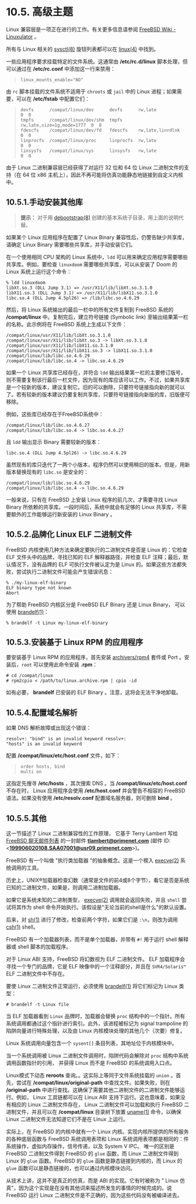 # 10.5. 高级主题

Linux 兼容层是一项正在进行的工作。有关更多信息请参阅 [FreeBSD Wiki - Linuxulator](https://wiki.freebsd.org/Linuxulator) 。

所有与 Linux 相关的 [sysctl(8)](https://www.freebsd.org/cgi/man.cgi?query=sysctl&sektion=8&format=html) 旋钮列表都可以在 [linux(4)](https://www.freebsd.org/cgi/man.cgi?query=linux&sektion=4&format=html) 中找到。

一些应用程序要求挂载特定的文件系统。这通常由 **/etc/rc.d/linux** 脚本处理，但可以通过在 **/etc/rc.conf** 中添加这一行来禁用：

> ```
> linux_mounts_enable="NO"
> ```

由 `rc` 脚本挂载的文件系统不适用于 `chroots` 或 `jail` 中的 Linux 进程；如果需要，可以在 **/etc/fstab** 中配置它们：

> ```
> devfs      /compat/linux/dev      devfs      rw,late                    0  0
> tmpfs      /compat/linux/dev/shm  tmpfs      rw,late,size=1g,mode=1777  0  0
> fdescfs    /compat/linux/dev/fd   fdescfs    rw,late,linrdlnk           0  0
> linprocfs  /compat/linux/proc     linprocfs  rw,late                    0  0
> linsysfs   /compat/linux/sys      linsysfs   rw,late                    0  0
> ```

由于 Linux 二进制兼容层已经获得了对运行 32 位和 64 位 Linux 二进制文件的支持（在 64 位 x86 主机上），因此不再可能将仿真功能静态地链接到自定义内核中。

## 10.5.1.手动安装其他库

> **提示：**
> 对于用 [debootstrap(8)](https://www.freebsd.org/cgi/man.cgi?query=debootstrap&sektion=8&format=html) 创建的基本系统子目录，用上面的说明代替。

如果某个 Linux 应用程序在配置了 Linux Binary 兼容性后，仍警告缺少共享库，请确定 Linux Binary 需要哪些共享库，并手动安装它们。

在一个使用相同 CPU 架构的 Linux 系统中，`ldd` 可以用来确定应用程序需要哪些共享库。例如，要检查 `linuxdoom` 需要哪些共享库，可以从安装了 Doom 的 Linux 系统上运行这个命令：

```
% ldd linuxdoom
libXt.so.3 (DLL Jump 3.1) => /usr/X11/lib/libXt.so.3.1.0
libX11.so.3 (DLL Jump 3.1) => /usr/X11/lib/libX11.so.3.1.0
libc.so.4 (DLL Jump 4.5pl26) => /lib/libc.so.4.6.29
```

然后，将 Linux 系统输出的最后一栏中的所有文件复制到 FreeBSD 系统的 **/compat/linux** 中。复制完后，建立符号链接 (Symbolic link) 至输出结果第一栏的名称。此示例将在 FreeBSD 系统上生成以下文件：

```
/compat/linux/usr/X11/lib/libXt.so.3.1.0
/compat/linux/usr/X11/lib/libXt.so.3 -> libXt.so.3.1.0
/compat/linux/usr/X11/lib/libX11.so.3.1.0
/compat/linux/usr/X11/lib/libX11.so.3 -> libX11.so.3.1.0
/compat/linux/lib/libc.so.4.6.29
/compat/linux/lib/libc.so.4 -> libc.so.4.6.29
```

如果一个 Linux 共享库已经存在，并符合 `ldd` 输出结果第一栏的主要修订版号，则不需要复制该行最后一栏文件，因为现有的库应该可以工作。不过，如果共享库是一个较新的版本，建议复制它。旧的可以删除，只要符号链接指向新的就可以了。若有较新的版本建议仍要复制共享库，只要符号链接指向新版的库，旧版便可移除。

例如，这些库已经存在于FreeBSD系统中：

```
/compat/linux/lib/libc.so.4.6.27
/compat/linux/lib/libc.so.4 -> libc.so.4.6.27
```

且 `ldd` 输出显示 Binary 需要较新的版本：

```
libc.so.4 (DLL Jump 4.5pl26) -> libc.so.4.6.29
```

虽然现有的库只迭代了一两个小版本，程序仍然可以使用稍旧的版本。但是，用新版本替换现有的 `libc.so` 是安全的：

```
/compat/linux/lib/libc.so.4.6.29
/compat/linux/lib/libc.so.4 -> libc.so.4.6.29
```

一般来说，只有在 FreeBSD 上安装 Linux 程序的前几次，才需要寻找 Linux Binary 所依赖的共享库。一段时间后，系统中就会有足够的 Linux 共享库，不需要额外的工作能够运行新安装的 Linux Binary 。

## 10.5.2.品牌化 Linux ELF 二进制文件

FreeBSD 内核使用几种方法来确定要执行的二进制文件是否是 Linux 的：它检查 ELF 文件头中的品牌，寻找已知的 ELF 解释器路径，并检查 ELF 注释；最后，默认情况下，没有品牌的 ELF 可执行文件被认定为是 Linux 的。如果这些方法都失败，尝试执行二进制文件可能会产生错误讯息：

```
% ./my-linux-elf-binary
ELF binary type not known
Abort
```

为了帮助 FreeBSD 内核区分是 FreeBSD ELF Binary 还是 Linux Binary， 可以使用 [brandelf(1)](https://www.freebsd.org/cgi/man.cgi?query=brandelf&sektion=1&format=html)：

```
% brandelf -t Linux my-linux-elf-binary
```

## 10.5.3.安装基于 Linux RPM 的应用程序

要安装基于 Linux RPM 的应用程序，首先安装 [archivers/rpm4](https://cgit.freebsd.org/ports/tree/archivers/rpm4/pkg-descr) 套件或 Port 。安装后，`root` 可以使用此命令安装 **.rpm**：

```
# cd /compat/linux
# rpm2cpio < /path/to/linux.archive.rpm | cpio -id
```

如有必要， **brandelf** 已安装的 ELF Binary 。注意，这将会无法干净地卸载。

## 10.5.4.配置域名解析

如果 DNS 解析故障或出现这个错误：

```
resolv+: "bind" is an invalid keyword resolv+:
"hosts" is an invalid keyword
```

配置 **/compat/linux/etc/host.conf** 文件，如下：

> ```
> order hosts, bind
> multi on
> ```

这指定先搜寻 **/etc/hosts** ，其次搜索 DNS 。当 **/compat/linux/etc/host.conf** 不存在时， Linux 应用程序会使用 **/etc/host.conf** 并会警告不相容的 FreeBSD 语法。如果没有使用 **/etc/resolv.conf** 配置域名服务器，则可删除 **bind** 。

## 10.5.5.其他

这一节描述了 Linux 二进制兼容性的工作原理， 它基于 Terry Lambert 写给 [FreeBSD 聊天邮件列表](https://lists.freebsd.org/subscription/freebsd-chat) 的一封邮件 **tlambert@primenet.com** (邮件 ID: <**199906020108.SAA07001@usr09.primenet.com**>)。

FreeBSD 有一个叫做 "执行类加载器 "的抽象概念。这是一个楔入 [execve(2)](https://www.freebsd.org/cgi/man.cgi?query=execve&sektion=2&format=html) 系统调用的工具。

历史上，UNIX®加载器检查幻数（通常是文件的前4或8个字节），看它是否是系统已知的二进制文件，如果是，则调用二进制加载器。

如果它是系统未知的二进制类型， [execve(2)](https://www.freebsd.org/cgi/man.cgi?query=execve&sektion=2&format=html) 调用就会返回失败，并且 `shell` 尝试将其作为 shell 命令开始执行。该假设是"无论当前的shell是什么"的默认设置。

后来，对 [sh(1)](https://www.freebsd.org/cgi/man.cgi?query=sh&sektion=1&format=html) 进行了修改，检查前两个字符，如果它们是 `:\n`，则改为调用 [csh(1)](https://www.freebsd.org/cgi/man.cgi?query=csh&sektion=1&format=html) shell。

FreeBSD 有一个加载器列表，而不是单个加载器，并带有 `#!` 用于运行 shell 解释器或 shell 脚本的加载程序。

对于 Linux ABI 支持，FreeBSD 将幻数视为 ELF 二进制文件。 ELF 加载程序会寻找一个专门的品牌，它是 ELF 映像中的一个注释部分，并且在 `SVR4/Solaris™` ELF 二进制文件中不存在。

要使 Linux 二进制文件正常运行，必须使用 [brandelf(1)](https://www.freebsd.org/cgi/man.cgi?query=brandelf&sektion=1&format=html) 将它们标记为 Linux 类型：

```
# brandelf -t Linux file
```

当 ELF 加载器看到 `Linux` 品牌时，加载器会替换 `proc` 结构中的一个指针。所有系统调用都通过这个指针进行索引。此外，该进程被标记为 signal trampoline 的陷阱向量进行特殊处理，以及由 Linux 内核模块处理的其他几个（次要）修复。

Linux 系统调用向量包含一个 `sysent[]` 条目列表，其地址位于内核模块中。

当一个系统调用被 Linux 二进制文件调用时，陷阱代码会解除对 `proc` 结构中系统调用函数指针的引用， 并获得 Linux 而不是 FreeBSD 的系统调用入口点。

Linux模式下动态 **reroots** 查询。。这实际上等同于文件系统挂载的 `union` 。首先，尝试在 **/compat/linux/original-path** 中查找文件。如果失败，则在 **/original-path** 中进行查找。这确保了需要其他二进制文件的二进制文件能够运行。例如， Linux 工具链都可以在 Linux ABI 支持下运行。这也意味着，如果没有相应的 Linux 二进制文件存在， Linux 二进制文件可以加载和执行 FreeBSD 二进制文件，并且可以在 **/compat/linux** 目录树下放置 [uname(1)](https://www.freebsd.org/cgi/man.cgi?query=uname&sektion=1&format=html) 命令，以确保 Linux 二进制文件无法知道它们不是在 Linux 上运行。

实际上，在 FreeBSD 的内核中就有一个 Linux 内核。实现内核所提供的所有服务的各种底层函数与 FreeBSD 系统调用表项和 Linux 系统调用表项都是相同的：件系统操作，虚拟内存操作，信号传递，以及 System V IPC。
唯一的区别是 FreeBSD 二进制文件得到 FreeBSD 的 `glue` 函数，而 Linux 二进制文件得到 Linux 的 `glue` 函数。FreeBSD 的 `glue` 函数是静态链接到内核的，而 Linux 的 `glue` 函数可以是静态链接的，也可以通过内核模块访问。

从技术上讲，这并不是真正的仿真，而是 ABI 的实现。它有时被称为 " Linux 仿真"，因为这个实现是在没有其他词来描述所发生的事情的时候完成的。说 FreeBSD 运行 Linux 二进制文件是不正确的，因为这些代码没有被编译进去。